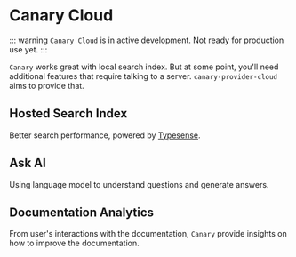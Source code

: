 # Canary Cloud

::: warning
`Canary Cloud` is in active development. Not ready for production use yet.
:::

`Canary` works great with local search index. But at some point, you'll need additional features that require talking to a server. `canary-provider-cloud` aims to provide that.

## Hosted Search Index

Better search performance, powered by [Typesense](https://typesense.org/).

## Ask AI

Using language model to understand questions and generate answers.

## Documentation Analytics

From user's interactions with the documentation, `Canary` provide insights on how to improve the documentation.
